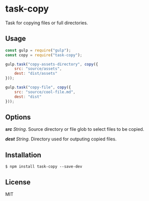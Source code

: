 # task-copy

Task for copying files or full directories.

## Usage

```js
const gulp = require("gulp");
const copy = require("task-copy");

gulp.task("copy-assets-directory", copy({
	src: "source/assets",
	dest: "dist/assets"
}));

gulp.task("copy-file", copy({
	src: "source/cool-file.md",
	dest: "dist"
}));
```

## Options

___src___ _String_.  Source directory or file glob to select files to be copied.

___dest___ _String_.  Directory used for outputing copied files.

## Installation

```
$ npm install task-copy --save-dev
```

## License

MIT

